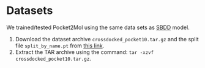 # Datasets

We trained/tested Pocket2Mol using the same data sets as [SBDD](https://github.com/luost26/3D-Generative-SBDD) model.

1. Download the dataset archive `crossdocked_pocket10.tar.gz` and the split file `split_by_name.pt` from [this link](https://drive.google.com/drive/folders/1CzwxmTpjbrt83z_wBzcQncq84OVDPurM).
2. Extract the TAR archive using the command: `tar -xzvf crossdocked_pocket10.tar.gz`.

<!-- # Training, validaation and test data of Pocket2Mol

The data is available at https://drive.google.com/drive/folders/129CnEWkgM6PyF9MCiFYmE-kyTOGJ-BbL?usp=sharing

1. Download the data archieve `data.tar.gz`.
2. Extract the archive using the command: `tar -xvzf data.tar.gz` and put the three files in this `data` directory.

(NOTE: This is the preview version. In the future, we will change the format of the data.) -->
